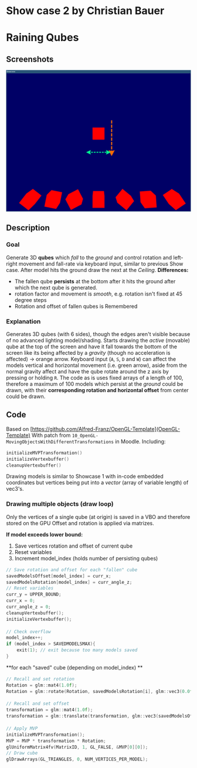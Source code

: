 Show case 2 by Christian Bauer
==============================

# Raining Qubes

## Screenshots
![rotation standard](Showcase2.png)

## Description
### Goal

Generate 3D **qubes** which *fall* to the *ground* and control rotation and left-right movement and fall-rate via keyboard input, similar to previous Show case. After model hits the ground draw the next at the *Ceiling*.
**Differences:**
- The fallen qube **persists** at the bottom after it hits the ground after which the next qube is generated.
- rotation factor and movement is *smooth*, e.g. rotation isn't fixed at 45 degree steps
- Rotation and offset of fallen qubes is Remembered

### Explanation
Generates 3D qubes (with 6 sides), though the edges aren't visible because of no advanced lighting model/shading.
Starts drawing the *active* (movable) qube at the top of the screen and have it fall towards the bottom of the screen like its being affected by a *gravity* (though no acceleration is affected) -> orange arrow.
Keyboard input (`A`, `S`, `D` and `W`) can affect the models vertical and horizontal movement (i.e. green arrow), aside from the normal gravity affect and have the qube rotate around the z axis by pressing or holding `R`.
The code as is uses fixed arrays of a length of 100, therefore a maximum of 100 models which persist at the *ground* could be drawn, with their **corresponding rotation and horizontal offset** from center could be drawn.

## Code

Based on [https://github.com/Alfred-Franz/OpenGL-Template](OpenGL-Template)
With patch from `10_OpenGL-MovingObjectsWithDifferentTransformations` in Moodle.
Including:
```c++
initializeMVPTransformation()
initializeVertexbuffer()
cleanupVertexbuffer()
```

Drawing models is similar to Showcase 1 with in-code embedded coordinates but vertices being put into a *vector* (array of variable length) of vec3's.


### Drawing multiple objects (draw loop)

Only the vertices of a single qube (at origin) is saved in a VBO and therefore stored on the GPU
Offset and rotation is applied via matrizes.

**If model exceeds lower bound:**
1. Save vertices rotation and offset of current qube
2. Reset variables
3. Increment model_index (holds number of persisting qubes)

```c++
// Save rotation and offset for each "fallen" cube
savedModelsOffset[model_index] = curr_x;
savedModelsRotation[model_index] = curr_angle_z;
// Reset variables
curr_y = UPPER_BOUND;
curr_x = 0;
curr_angle_z = 0;
cleanupVertexbuffer();
initializeVertexbuffer();

// Check overflow
model_index++;
if (model_index > SAVEDMODELSMAX){
    exit(1); // exit because too many models saved
}
```

**for each "saved" cube (depending on model_index) **
```c++
// Recall and set rotation
Rotation = glm::mat4(1.0f);
Rotation = glm::rotate(Rotation, savedModelsRotation[i], glm::vec3(0.0f, 0.0f, 1.0f));

// Recall and set offset
transformation = glm::mat4(1.0f);
transformation = glm::translate(transformation, glm::vec3(savedModelsOffset[i], LOWER_BOUND, 0.0f));

// Apply MVP
initializeMVPTransformation();
MVP = MVP * transformation * Rotation;
glUniformMatrix4fv(MatrixID, 1, GL_FALSE, &MVP[0][0]);
// Draw cube 
glDrawArrays(GL_TRIANGLES, 0, NUM_VERTICES_PER_MODEL);
```